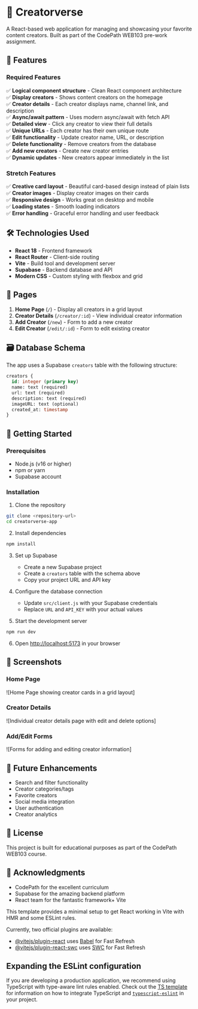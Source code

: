 # 🌟 Creatorverse

A React-based web application for managing and showcasing your favorite content creators. Built as part of the CodePath WEB103 pre-work assignment.

## 🚀 Features

### Required Features
✅ **Logical component structure** - Clean React component architecture  
✅ **Display creators** - Shows content creators on the homepage  
✅ **Creator details** - Each creator displays name, channel link, and description  
✅ **Async/await pattern** - Uses modern async/await with fetch API  
✅ **Detailed view** - Click any creator to view their full details  
✅ **Unique URLs** - Each creator has their own unique route  
✅ **Edit functionality** - Update creator name, URL, or description  
✅ **Delete functionality** - Remove creators from the database  
✅ **Add new creators** - Create new creator entries  
✅ **Dynamic updates** - New creators appear immediately in the list  

### Stretch Features
✅ **Creative card layout** - Beautiful card-based design instead of plain lists  
✅ **Creator images** - Display creator images on their cards  
✅ **Responsive design** - Works great on desktop and mobile  
✅ **Loading states** - Smooth loading indicators  
✅ **Error handling** - Graceful error handling and user feedback  

## 🛠️ Technologies Used

- **React 18** - Frontend framework
- **React Router** - Client-side routing
- **Vite** - Build tool and development server
- **Supabase** - Backend database and API
- **Modern CSS** - Custom styling with flexbox and grid

## 📱 Pages

1. **Home Page** (`/`) - Display all creators in a grid layout
2. **Creator Details** (`/creator/:id`) - View individual creator information
3. **Add Creator** (`/new`) - Form to add a new creator
4. **Edit Creator** (`/edit/:id`) - Form to edit existing creator

## 🗃️ Database Schema

The app uses a Supabase `creators` table with the following structure:

```sql
creators {
  id: integer (primary key)
  name: text (required)
  url: text (required) 
  description: text (required)
  imageURL: text (optional)
  created_at: timestamp
}
```

## 🚀 Getting Started

### Prerequisites
- Node.js (v16 or higher)
- npm or yarn
- Supabase account

### Installation

1. Clone the repository
```bash
git clone <repository-url>
cd creatorverse-app
```

2. Install dependencies
```bash
npm install
```

3. Set up Supabase
   - Create a new Supabase project
   - Create a `creators` table with the schema above
   - Copy your project URL and API key

4. Configure the database connection
   - Update `src/client.js` with your Supabase credentials
   - Replace `URL` and `API_KEY` with your actual values

5. Start the development server
```bash
npm run dev
```

6. Open [http://localhost:5173](http://localhost:5173) in your browser

## 📸 Screenshots

### Home Page
![Home Page showing creator cards in a grid layout]

### Creator Details
![Individual creator details page with edit and delete options]

### Add/Edit Forms
![Forms for adding and editing creator information]

## 🔮 Future Enhancements

- Search and filter functionality
- Creator categories/tags
- Favorite creators
- Social media integration
- User authentication
- Creator analytics

## 📝 License

This project is built for educational purposes as part of the CodePath WEB103 course.

## 🙏 Acknowledgments

- CodePath for the excellent curriculum
- Supabase for the amazing backend platform
- React team for the fantastic framework+ Vite

This template provides a minimal setup to get React working in Vite with HMR and some ESLint rules.

Currently, two official plugins are available:

- [@vitejs/plugin-react](https://github.com/vitejs/vite-plugin-react/blob/main/packages/plugin-react) uses [Babel](https://babeljs.io/) for Fast Refresh
- [@vitejs/plugin-react-swc](https://github.com/vitejs/vite-plugin-react/blob/main/packages/plugin-react-swc) uses [SWC](https://swc.rs/) for Fast Refresh

## Expanding the ESLint configuration

If you are developing a production application, we recommend using TypeScript with type-aware lint rules enabled. Check out the [TS template](https://github.com/vitejs/vite/tree/main/packages/create-vite/template-react-ts) for information on how to integrate TypeScript and [`typescript-eslint`](https://typescript-eslint.io) in your project.
